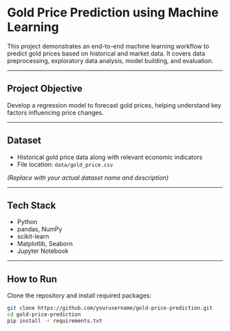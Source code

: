 # Gold Price Prediction using Machine Learning

This project demonstrates an end-to-end machine learning workflow to predict gold prices based on historical and market data. It covers data preprocessing, exploratory data analysis, model building, and evaluation.

---

## Project Objective
Develop a regression model to forecast gold prices, helping understand key factors influencing price changes.

---

## Dataset
- Historical gold price data along with relevant economic indicators
- File location: `data/gold_price.csv`

*(Replace with your actual dataset name and description)*

---

## Tech Stack
- Python
- pandas, NumPy
- scikit-learn
- Matplotlib, Seaborn
- Jupyter Notebook

---

## How to Run
Clone the repository and install required packages:

```bash
git clone https://github.com/yourusername/gold-price-prediction.git
cd gold-price-prediction
pip install -r requirements.txt
